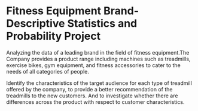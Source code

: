 # Fitness Equipment Brand-Descriptive Statistics and Probability Project
Analyzing the data of a leading brand in the field of fitness equipment.The Company provides a product range including machines such as treadmills, exercise bikes, gym equipment, and fitness accessories to cater to the needs of all categories of people.

Identify the characteristics of the target audience for each type of treadmill offered by the company, to provide a better recommendation of the treadmills to the new customers. And to investigate whether there are differences across the product with respect to customer characteristics.
